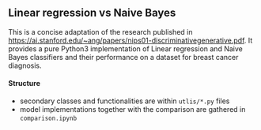 ## Linear regression vs Naive Bayes

This is a concise adaptation of the research published in https://ai.stanford.edu/~ang/papers/nips01-discriminativegenerative.pdf.
It provides a pure Python3 implementation of Linear regression and Naive Bayes classifiers and their performance on a dataset for breast cancer diagnosis.

#### Structure

 - secondary classes and functionalities are within `utlis/*.py` files
 - model implementations together with the comparison are gathered in `comparison.ipynb`